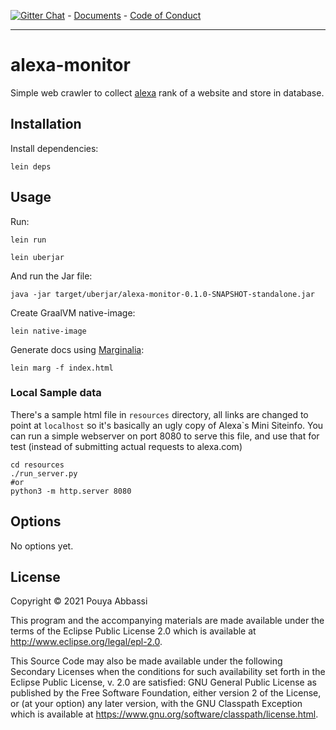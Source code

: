 [![Gitter Chat](https://badges.gitter.im/pouyacode/alexa-monitor.svg)](https://gitter.im/pouyacode/alexa-monitor?utm_source=badge&utm_medium=badge&utm_campaign=pr-badge) - [Documents](https://alexa-monitor.pouyacode.net) - [Code of Conduct](https://github.com/pouyacode/alexa-monitor/blob/master/CODE_OF_CONDUCT.md)

---
# alexa-monitor

Simple web crawler to collect [alexa](alexa.com) rank of a website and store in database.


## Installation

Install dependencies:
```
lein deps
```


## Usage

Run:
```
lein run
```

```
lein uberjar
```

And run the Jar file:
```
java -jar target/uberjar/alexa-monitor-0.1.0-SNAPSHOT-standalone.jar
```

Create GraalVM native-image:
```
lein native-image
```

Generate docs using [Marginalia](https://github.com/gdeer81/marginalia):
```
lein marg -f index.html
```


### Local Sample data
There's a sample html file in `resources` directory, all links are changed to point at `localhost` so it's basically an ugly copy of Alexa`s Mini Siteinfo. You can run a simple webserver on port 8080 to serve this file, and use that for test (instead of submitting actual requests to alexa.com)
```
cd resources
./run_server.py
#or
python3 -m http.server 8080
```


## Options

No options yet.


## License

Copyright © 2021 Pouya Abbassi

This program and the accompanying materials are made available under the
terms of the Eclipse Public License 2.0 which is available at
http://www.eclipse.org/legal/epl-2.0.

This Source Code may also be made available under the following Secondary
Licenses when the conditions for such availability set forth in the Eclipse
Public License, v. 2.0 are satisfied: GNU General Public License as published by
the Free Software Foundation, either version 2 of the License, or (at your
option) any later version, with the GNU Classpath Exception which is available
at https://www.gnu.org/software/classpath/license.html.
